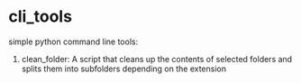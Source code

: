 # cli_tools
simple python command line tools:

1. clean_folder: A script that cleans up the contents of selected folders and splits them into subfolders depending on the extension

